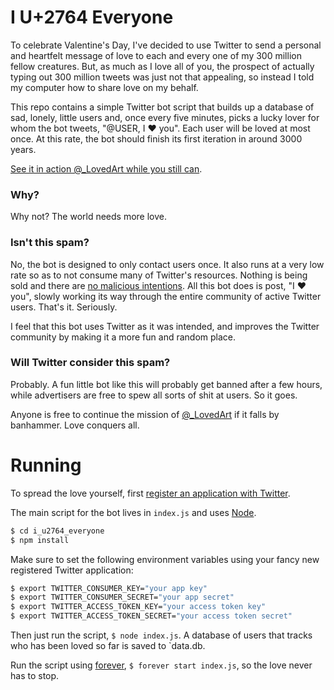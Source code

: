 # I U+2764 Everyone
To celebrate Valentine's Day, I've decided to use Twitter to send a personal and heartfelt message of love to each and every one of my 300 million fellow creatures. But, as much as I love all of you, the prospect of actually typing out 300 million tweets was just not that appealing, so instead I told my computer how to share love on my behalf.

This repo contains a simple Twitter bot script that builds up a database of sad, lonely, little users and, once every five minutes, picks a lucky lover for whom the bot tweets, "\@USER, I ❤️ you". Each user will be loved at most once. At this rate, the bot should finish its first iteration in around 3000 years.

[See it in action \@\_LovedArt while you still can][_lovedart].

### Why?
Why not? The world needs more love.

### Isn't this spam?
No, the bot is designed to only contact users once. It also runs at a very low rate so as to not consume many of Twitter's resources. Nothing is being sold and there are [no malicious intentions](https://en.wikipedia.org/wiki/ILOVEYOU). All this bot does is post, "I ❤️ you", slowly working its way through the entire community of active Twitter users. That's it. Seriously.

I feel that this bot uses Twitter as it was intended, and improves the Twitter community by making it a more fun and random place.

### Will Twitter consider this spam?
Probably. A fun little bot like this will probably get banned after a few hours, while advertisers are free to spew all sorts of shit at users. So it goes.

Anyone is free to continue the mission of [\@\_LovedArt][_lovedart] if it falls by banhammer. Love conquers all.


# Running
To spread the love yourself, first [register an application with Twitter](http://dev.twitter.com).

The main script for the bot lives in `index.js` and uses [Node][node].

```bash
$ cd i_u2764_everyone
$ npm install
```

Make sure to set the following environment variables using your fancy new registered Twitter application:

```bash
$ export TWITTER_CONSUMER_KEY="your app key"
$ export TWITTER_CONSUMER_SECRET="your app secret"
$ export TWITTER_ACCESS_TOKEN_KEY="your access token key"
$ export TWITTER_ACCESS_TOKEN_SECRET="your access token secret"
```

Then just run the script, `$ node index.js`. A database of users that tracks who has been loved so far is saved to `data.db.

Run the script using [forever][forever], `$ forever start index.js`, so the love never has to stop.


[forever]: https://github.com/foreverjs/forever
[node]: https://nodejs.org/
[_lovedart]: https://twitter.com/_lovedart
